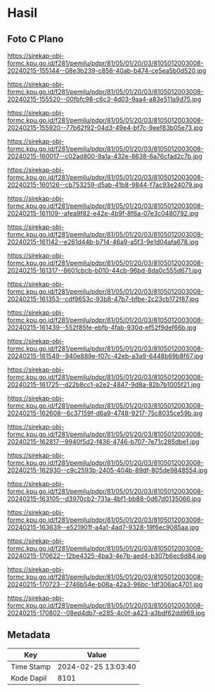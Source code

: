 # Hasil

## Foto C Plano

https://sirekap-obj-formc.kpu.go.id/f281/pemilu/pdpr/81/05/01/20/03/8105012003008-20240215-155144--08e3b239-c858-40ab-b474-ce5ea5b0d520.jpg

https://sirekap-obj-formc.kpu.go.id/f281/pemilu/pdpr/81/05/01/20/03/8105012003008-20240215-155520--00fbfc98-c6c3-4d03-9aa4-a83e511a9d75.jpg

https://sirekap-obj-formc.kpu.go.id/f281/pemilu/pdpr/81/05/01/20/03/8105012003008-20240215-155920--77b62f92-04d3-49e4-bf7c-9eef83b05e73.jpg

https://sirekap-obj-formc.kpu.go.id/f281/pemilu/pdpr/81/05/01/20/03/8105012003008-20240215-160017--c02ad800-9a1a-432e-8638-6a76cfad2c7b.jpg

https://sirekap-obj-formc.kpu.go.id/f281/pemilu/pdpr/81/05/01/20/03/8105012003008-20240215-160126--cb753259-d5ab-41b8-9844-f7ac93e24079.jpg

https://sirekap-obj-formc.kpu.go.id/f281/pemilu/pdpr/81/05/01/20/03/8105012003008-20240215-161109--afea9f82-e42e-4b9f-8f6a-07e3c0480792.jpg

https://sirekap-obj-formc.kpu.go.id/f281/pemilu/pdpr/81/05/01/20/03/8105012003008-20240215-161142--e261d44b-b714-46a9-a5f3-9e1d04afa678.jpg

https://sirekap-obj-formc.kpu.go.id/f281/pemilu/pdpr/81/05/01/20/03/8105012003008-20240215-161317--8601cbcb-b010-44cb-96bd-8da0c555d671.jpg

https://sirekap-obj-formc.kpu.go.id/f281/pemilu/pdpr/81/05/01/20/03/8105012003008-20240215-161353--cdf9653c-93b8-47b7-bfbe-2c23cb172f87.jpg

https://sirekap-obj-formc.kpu.go.id/f281/pemilu/pdpr/81/05/01/20/03/8105012003008-20240215-161439--552f85fe-ebfb-4fab-930d-ef52f9def66b.jpg

https://sirekap-obj-formc.kpu.go.id/f281/pemilu/pdpr/81/05/01/20/03/8105012003008-20240215-161549--940e889e-f07c-42eb-a3a9-6448b69b8f67.jpg

https://sirekap-obj-formc.kpu.go.id/f281/pemilu/pdpr/81/05/01/20/03/8105012003008-20240215-161725--d22b8cc1-a2e2-4847-9d8a-82b7b1005f21.jpg

https://sirekap-obj-formc.kpu.go.id/f281/pemilu/pdpr/81/05/01/20/03/8105012003008-20240215-162608--6c37159f-d6a9-4748-9217-75c8035ce59b.jpg

https://sirekap-obj-formc.kpu.go.id/f281/pemilu/pdpr/81/05/01/20/03/8105012003008-20240215-162817--9940f5d2-f436-4746-b707-7e71c285dbe1.jpg

https://sirekap-obj-formc.kpu.go.id/f281/pemilu/pdpr/81/05/01/20/03/8105012003008-20240215-162930--c9c2593b-2405-404b-89df-805de9848554.jpg

https://sirekap-obj-formc.kpu.go.id/f281/pemilu/pdpr/81/05/01/20/03/8105012003008-20240215-163105--d3970cb2-731a-4bf1-bb88-0d67d0135066.jpg

https://sirekap-obj-formc.kpu.go.id/f281/pemilu/pdpr/81/05/01/20/03/8105012003008-20240215-163639--e521901f-a4a1-4ad7-9328-19f6ec9085aa.jpg

https://sirekap-obj-formc.kpu.go.id/f281/pemilu/pdpr/81/05/01/20/03/8105012003008-20240215-170622--12be4325-4ba3-4e7b-aed4-b307b6ec6d84.jpg

https://sirekap-obj-formc.kpu.go.id/f281/pemilu/pdpr/81/05/01/20/03/8105012003008-20240215-170723--2746b54e-b08a-42a3-96bc-1df306ac4701.jpg

https://sirekap-obj-formc.kpu.go.id/f281/pemilu/pdpr/81/05/01/20/03/8105012003008-20240215-170802--08ed4db7-e285-4c0f-a423-a3bdf62dd969.jpg


## Metadata

| Key        | Value               |
| ---------- | ------------------- |
| Time Stamp | 2024-02-25 13:03:40 |
| Kode Dapil | 8101                |



